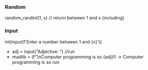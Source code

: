 ### Random
random_randint(1, x) // return between 1 and x (including)

### Input
int(input(f'Enter a number between 1 and {x}'))

- adj = input("Adjective: ") //run
- madlib = (f"\nComputer programming is so {adj}!) 
-> Computer programming is so run
